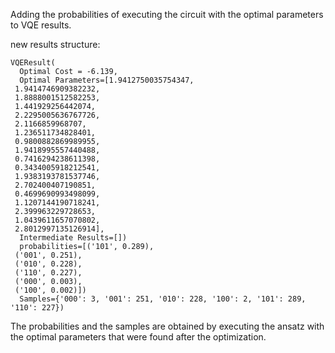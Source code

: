 Adding the probabilities of executing the circuit with the optimal parameters to VQE results. 

new results structure: 
```
VQEResult(
  Optimal Cost = -6.139,
  Optimal Parameters=[1.9412750035754347,
 1.9414746909382232,
 1.8888001512582253,
 1.441929256442074,
 2.2295005636767726,
 2.1166859968707,
 1.236511734828401,
 0.9800882869989955,
 1.9418995557440488,
 0.7416294238611398,
 0.3434005918212541,
 1.9383193781537746,
 2.702400407190851,
 0.4699690993498099,
 1.1207144190718241,
 2.399963229728653,
 1.0439611657070802,
 2.8012997135126914],
  Intermediate Results=[])
  probabilities=[('101', 0.289),
 ('001', 0.251),
 ('010', 0.228),
 ('110', 0.227),
 ('000', 0.003),
 ('100', 0.002)])
  Samples={'000': 3, '001': 251, '010': 228, '100': 2, '101': 289, '110': 227})

```

The probabilities and the samples are obtained by executing the ansatz with the optimal parameters that were found after the optimization. 